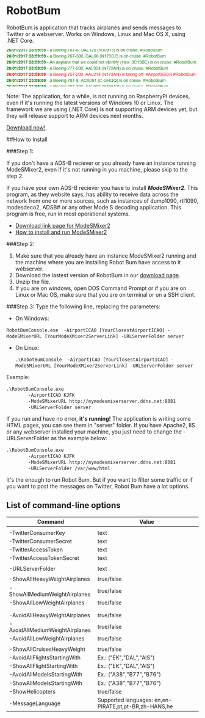 # RobotBum
RobotBum is application that tracks airplanes and sends messages to Twitter or a webserver. Works on Windows, Linux and Mac OS X, using .NET Core.

![alt tag](https://github.com/Liques/RobotBum/raw/master/example.PNG)


Note: The application, for a while, is not running on RaspberryPI devices, even if it's running the latest versions of Windows 10 or Linux. The framework we are using (.NET Core) is not supporting ARM devices yet, but they will release support to ARM devices next months.

 [Download now!](https://github.com/Liques/RobotBum/releases).

##How to Install

###Step 1: 

If you don't have a ADS-B reciever or you already have an instance running ModeSMixer2, even if it's not running in you machine, please skip to the step 2.

If you have your own ADS-B reciever you have to install ***ModeSMixer2***. This program, as they website says, has ability to receive data across the network from one or more sources, such as instances of dump1090, rtl1090, modesdeco2, ADSB# or any other Mode S decoding application. This program is free, run in most operational systems. 

- [Download link page for ModeSMixer2](http://xdeco.org/?page_id=30)
- [How to install and run ModeSMixer2](http://xdeco.org/?page_id=48)

###Step 2: 

1. Make sure that you already have an instance ModeSMixer2 running and the machine where you are installing Robot Bum have access to it webserver.
2. Download the lastest version of RobotBum in our [download page](https://github.com/Liques/RobotBum/releases). 
3. Unzip the file.
4. If you are on windows, open DOS Command Prompt or if you are on Linux or Mac OS, make sure that you are on terminal or on a SSH client.

###Step 3: 
Type the following line, replacing the parameters:
  - On Windows:
  
  ```
  RobotBumConsole.exe  -AirportICAO [YourClosestAirportICAO] -ModeSMixerURL [YourModeXMixer2ServerLink] -URLServerFolder server
  ```
  
  - On Linux:
    ```
    .\RobotBumConsole  -AirportICAO [YourClosestAirportICAO] -ModeSMixerURL [YourModeXMixer2ServerLink] -URLServerFolder server
    ```

Example:
```
.\RobotBumConsole.exe  
        -AirportICAO KJFK 
        -ModeSMixerURL http://mymodesmixerserver.ddns.net:8081 
        -URLServerFolder server
```

If you run and have no error, **it's running!** The application is writing some HTML pages, you can see them in "server" folder. If you have Apache2, IIS or any webserver installed your machine, you just need to change the -URLServerFolder as the example below:

```
.\RobotBumConsole.exe  
        -AirportICAO KJFK 
        -ModeSMixerURL http://mymodesmixerserver.ddns.net:8081 
        -URLServerFolder /var/www/html 
```

It's the enough to run Robot Bum. But if you want to filter some traffic or if you want to post the messages on Twitter, Robot Bum have a lot options.

## List of command-line options

|     Command                              |Value| 
|---------------------------------|--------------------------------------------------------| 
|                        |                                                   | 
|  -TwitterConsumerKey            | text                                             | 
|  -TwitterConsumerSecret         | text                                             | 
|  -TwitterAccessToken            | text                                             | 
|  -TwitterAccessTokenSecret      | text                                             | 
|                                 |                                                        | 
|  -URLServerFolder               | text                                             | 
|                                 |                                                        | 
|  -ShowAllHeavyWeightAirplanes   | true/false                                             | 
|  -ShowAllMediumWeightAirplanes  | true/false                                             | 
|  -ShowAllLowWeightAirplanes     | true/false                                             | 
|                                 |                                                        | 
|                                 |                                                        | 
|  -AvoidAllHeavyWeightAirplanes  | true/false                                             | 
|  -AvoidAllMediumWeightAirplanes | true/false                                             | 
|  -AvoidAllLowWeightAirplanes    | true/false                                             | 
|                                 |                                                        | 
|  -ShowAllCruisesHeavyWeight     | true/false                                             | 
|  -AvoidAllFlightsStartingWith   | Ex.: ("EK","DAL","AIS")                                | 
|  -ShowAllFlightStartingWith     | Ex.: ("EK","DAL","AIS")                                | 
|  -AvoidAllModelsStartingWith    | Ex.: ("A38","B77","B76")                               | 
|  -ShowAllModelsStartingWith     | Ex.: ("A38","B77","B76")                               | 
|  -ShowHelicopters               | true/false                                             | 
|  -MessageLanguage               |  Supported languages: en,en-PIRATE,pt,pt-BR,zh-HANS,he | 
